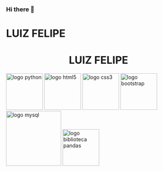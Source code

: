 ### Hi there 👋

<h1 text-align: center>LUIZ FELIPE</h1>
<h1 style="text-align: center;">LUIZ FELIPE</h1>


<div>
  <img text-align: center src="https://cdn.jsdelivr.net/gh/devicons/devicon/icons/python/python-original.svg" alt="logo python" height="100">
  <img src="https://cdn.jsdelivr.net/gh/devicons/devicon/icons/html5/html5-plain-wordmark.svg" alt="logo html5" height="100">
  <img src="https://cdn.jsdelivr.net/gh/devicons/devicon/icons/css3/css3-plain-wordmark.svg" alt="logo css3" height="100">
  <img src="https://cdn.jsdelivr.net/gh/devicons/devicon/icons/bootstrap/bootstrap-original-wordmark.svg" alt="logo bootstrap" height="100">
  <img src="https://cdn.jsdelivr.net/gh/devicons/devicon/icons/mysql/mysql-original-wordmark.svg" alt="logo mysql" height="150">
  <img src="https://cdn.jsdelivr.net/gh/devicons/devicon/icons/pandas/pandas-original-wordmark.svg" alt="logo biblioteca pandas" height="100">
  <img src="" alt="">
  <img src="" alt="">
  <img src="" alt="">
  <img src="" alt="">
  <img src="" alt="">
  <img src="" alt="">
  <img src="" alt="">
  <img src="" alt="">
</div>






<!--
**luizfgermano/luizfgermano** is a ✨ _special_ ✨ repository because its `README.md` (this file) appears on your GitHub profile.

Here are some ideas to get you started:

- 🔭 I’m currently working on ...
- 🌱 I’m currently learning ...
- 👯 I’m looking to collaborate on ...
- 🤔 I’m looking for help with ...
- 💬 Ask me about ...
- 📫 How to reach me: ...
- 😄 Pronouns: ...
- ⚡ Fun fact: ...
-->
